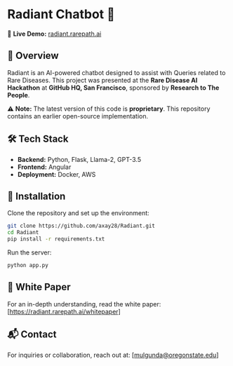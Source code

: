 # Radiant Chatbot 🌟  

🚀 **Live Demo:** [radiant.rarepath.ai](https://radiant.rarepath.ai)  

## 📌 Overview  
Radiant is an AI-powered chatbot designed to assist with Queries related to Rare Diseases. This project was presented at the **Rare Disease AI Hackathon** at **GitHub HQ, San Francisco**, sponsored by **Research to The People**.  

⚠️ **Note:** The latest version of this code is **proprietary**. This repository contains an earlier open-source implementation.  

## 🛠️ Tech Stack  
- **Backend:** Python, Flask, Llama-2, GPT-3.5  
- **Frontend:** Angular  
- **Deployment:** Docker, AWS  

## 🚀 Installation  
Clone the repository and set up the environment:  

```sh
git clone https://github.com/axay28/Radiant.git  
cd Radiant  
pip install -r requirements.txt  
```

Run the server:  
```sh
python app.py  
```

## 📄 White Paper  
For an in-depth understanding, read the white paper: [https://radiant.rarepath.ai/whitepaper]  

## 📬 Contact  
For inquiries or collaboration, reach out at: [mulgunda@oregonstate.edu]  
